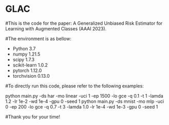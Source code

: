 # GLAC
#This is the code for the paper: A Generalized Unbiased Risk Estimator for Learning with Augmented Classes (AAAI 2023).

#The environment is as bellow:  
- Python 3.7
- numpy 1.21.5
- scipy 1.7.3
- scikit-learn 1.0.2
- pytorch 1.12.0
- torchvision 0.13.0 



#To directly run this code, please refer to the following examples:

python main.py -ds har -mo linear -uci 1 -ep 1500 -lo gce -q 0.1 -t 1 -lamda 1.2 -lr 1e-2 -wd 1e-4 -gpu 0 -seed 1
python main.py -ds mnist -mo mlp -uci 0 -ep 200 -lo gce -q 0.7 -t 3 -lamda 1.0 -lr 1e-4 -wd 1e-3 -gpu 0 -seed 1


#Thank you for your time!
